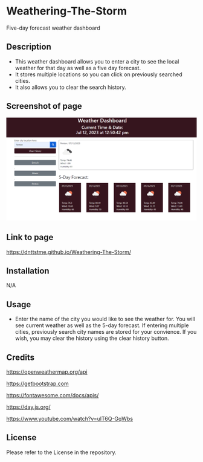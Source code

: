 # Weathering-The-Storm
Five-day forecast weather dashboard


## Description
* This weather dashboard allows you to enter a city to see the local weather for that day as well as a five day forecast.
* It stores multiple locations so you can click on previously searched cities.
* It also allows you to clear the search history.


## Screenshot of page
![Alt text](image.png)

## Link to page
https://dnttstme.github.io/Weathering-The-Storm/




## Installation
N/A

## Usage
* Enter the name of the city you would like to see the weather for. You will see current weather as well as the 5-day forecast. If entering multiple cities, previously search city names are stored for your convience. If you wish, you may clear the history using the clear history button. 




## Credits
https://openweathermap.org/api

https://getbootstrap.com

https://fontawesome.com/docs/apis/

https://day.js.org/

https://www.youtube.com/watch?v=ulT6Q-GqWbs


## License
Please refer to the License in the repository. 